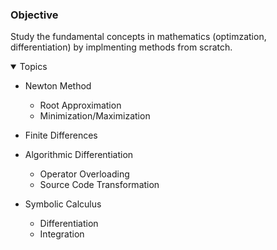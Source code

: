 ### Objective
Study the fundamental concepts in mathematics (optimzation, differentiation) by implmenting methods from scratch.

<details open>	
  <summary> Topics </summary>
  
  - Newton Method
     - Root Approximation
     - Minimization/Maximization
       
  - Finite Differences

  - Algorithmic Differentiation
     - Operator Overloading
     - Source Code Transformation

  - Symbolic Calculus
     - Differentiation
     - Integration

</details>


